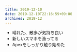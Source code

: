 ```yaml
---
title: 2019-12-10
date: 2019-12-10T22:16:59+09:00
archives: 2019-12
---
```


- 晴れた、散歩が気持ち良い
- 新しいスマホを漁ってる
- Apexをしっかり触り始めた
